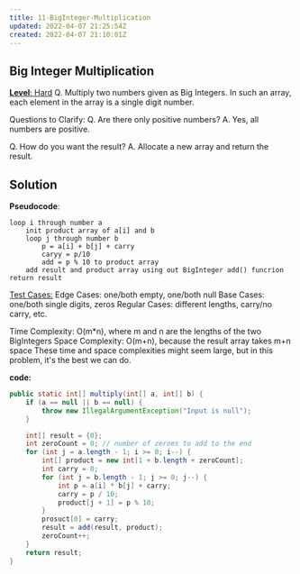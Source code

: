 ```yaml
---
title: 11-BigInteger-Multiplication
updated: 2022-04-07 21:25:54Z
created: 2022-04-07 21:10:01Z
---
```


## **Big Integer Multiplication**

<ins>**Level**: Hard</ins>
Q. Multiply two numbers given as Big Integers. In such an array, each element in the array is a single digit number.

Questions to Clarify:
Q. Are there only positive numbers?
A. Yes, all numbers are positive.

Q. How do you want the result?
A. Allocate a new array and return the result.

## Solution

**Pseudocode**:
```
loop i through number a
    init product array of a[i] and b
    loop j through number b
        p = a[i] + b[j] + carry
        caryy = p/10
        add = p % 10 to product array
    add result and product array using out BigInteger add() funcrion
return result
```
<ins>Test Cases:</ins>
Edge Cases: one/both empty, one/both null
Base Cases: one/both single digits, zeros
Regular Cases: different lengths, carry/no carry, etc.

Time Complexity:​ O(m*n), where m and n are the lengths of the two BigIntegers
Space Complexity:​ O(m+n), because the result array takes m+n space
These time and space complexities might seem large, but in this problem, it's the best we can do.

**code:**
```java
public static int[] multiply(int[] a, int[] b) {
    if (a == null || b == null) {
        throw new IllegalArgumentException("Input is null");
    }

    int[] result = {0};
    int zeroCount = 0; // number of zeroes to add to the end
    for (int j = a.length - 1; i >= 0; i--) {
        int[] product = new int[1 + b.length + zeroCount];
        int carry = 0;
        for (int j = b.length - 1; j >= 0; j--) {
            int p = a[i] * b[j] + carry;
            carry = p / 10;
            product[j + 1] = p % 10;
        }
        prosuct[0] = carry;
        result = add(result, product);
        zeroCount++;
    }
    return result;
}
    
```
